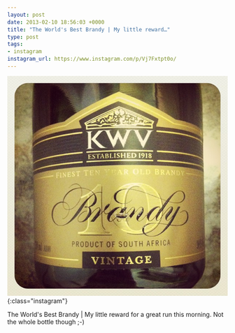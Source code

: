 ```yaml
---
layout: post
date: 2013-02-10 18:56:03 +0000
title: "The World's Best Brandy | My little reward…"
type: post
tags:
- instagram
instagram_url: https://www.instagram.com/p/Vj7Fxtpt0o/
---
```


![Instagram - Vj7Fxtpt0o](/img/Vj7Fxtpt0o.jpg){:class="instagram"}

The World's Best Brandy | My little reward for a great run this morning. Not the whole bottle though ;-)
